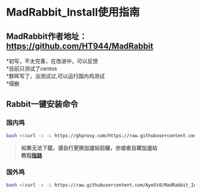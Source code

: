 # MadRabbit_Install使用指南

## MadRabbit作者地址：https://github.com/HT944/MadRabbit 

*初写，不太完善，在改进中，可以反馈  
*目前只测试了centos  
*群晖写了，没测试过,可以运行国内鸡测试  
*侵删
## Rabbit一键安装命令
 

### 国内鸡
```bash
bash <(curl -s -L https://ghproxy.com/https://raw.githubusercontent.com/AyeSt0/MadRabbit_Install/master/RabbitInstall.sh)
```
>**如果无法下载，请自行更换加速站前缀，亦或者自建加速站  
教程[指路](https://www.kejiwanjia.com/jiaocheng/105320.html)**
### 国外鸡
```bash
bash <(curl -s -L https://raw.githubusercontent.com/AyeSt0/MadRabbit_Install/master/RabbitInstall.sh)
```
